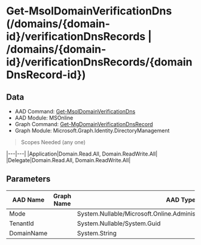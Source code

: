 # Get-MsolDomainVerificationDns (/domains/{domain-id}/verificationDnsRecords | /domains/{domain-id}/verificationDnsRecords/{domainDnsRecord-id})

## Data

+ AAD Command: [Get-MsolDomainVerificationDns](https://docs.microsoft.com/en-us/powershell/module/MSOnline/Get-MsolDomainVerificationDns)
+ AAD Module: MSOnline
+ Graph Command: [Get-MgDomainVerificationDnsRecord](https://docs.microsoft.com/en-us/powershell/module/Microsoft.Graph.Identity.DirectoryManagement/Get-MgDomainVerificationDnsRecord)
+ Graph Module: Microsoft.Graph.Identity.DirectoryManagement

> Scopes Needed (any one)

|---|---|
|Application|Domain.Read.All, Domain.ReadWrite.All|
|Delegate|Domain.Read.All, Domain.ReadWrite.All|

## Parameters

|AAD Name|Graph Name|AAD Type|Graph Type|Infos|
|---|---|---|---|---|
|Mode||System.Nullable/Microsoft.Online.Administration.DomainVerificationMode|||
|TenantId||System.Nullable/System.Guid|||
|DomainName||System.String|||

